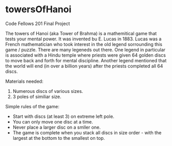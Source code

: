 # towersOfHanoi
Code Fellows 201 Final Project

The towers of Hanoi (aka Tower of Brahma) is a mathemitical game that tests your mental power. It was invented bu E. Lucas in 1883.  Lucas was a French mathematician who took interest in the old legend sorrounding this game / puzzle.  There are many legeneds out there.  One legend in particular is associated with a Hindu temple where priests were given 64 golden discs to move back and forth for mental discipline.  Another legend mentioned that the world will end (in over a billion years) after the priests completed all 64 discs.


Materials needed:

1.  Numerous discs of various sizes.
2.  3 poles of similiar size.


Simple rules of the game:

* Start with discs (at least 3) on extreme left pole.
* You can only move one disc at a time.
* Never place a larger disc on a smller one.
* The game is complete when you stack all discs in size order - with the largest at the bottom to the smallest on top.
